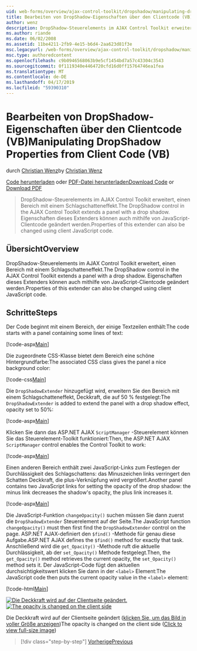 ```yaml
---
uid: web-forms/overview/ajax-control-toolkit/dropshadow/manipulating-dropshadow-properties-from-client-code-vb
title: Bearbeiten von DropShadow-Eigenschaften über den Clientcode (VB) | Microsoft-Dokumentation
author: wenz
description: DropShadow-Steuerelements im AJAX Control Toolkit erweitert, einen Bereich mit einem Schlagschatteneffekt. Eigenschaften dieses Extenders können auch mit JavaScript-Client geändert werden...
ms.author: riande
ms.date: 06/02/2008
ms.assetid: 11be4211-2fb9-4e15-b6d4-2aa623d81f3e
msc.legacyurl: /web-forms/overview/ajax-control-toolkit/dropshadow/manipulating-dropshadow-properties-from-client-code-vb
msc.type: authoredcontent
ms.openlocfilehash: c9b0946568063b9e5cf1454bd7a57c43304c3543
ms.sourcegitcommit: 0f1119340e4464720cfd16d0ff15764746ea1fea
ms.translationtype: MT
ms.contentlocale: de-DE
ms.lasthandoff: 04/17/2019
ms.locfileid: "59390310"
---
```

# <a name="manipulating-dropshadow-properties-from-client-code-vb"></a><span data-ttu-id="d9cfd-104">Bearbeiten von DropShadow-Eigenschaften über den Clientcode (VB)</span><span class="sxs-lookup"><span data-stu-id="d9cfd-104">Manipulating DropShadow Properties from Client Code (VB)</span></span>

<span data-ttu-id="d9cfd-105">durch [Christian Wenz](https://github.com/wenz)</span><span class="sxs-lookup"><span data-stu-id="d9cfd-105">by [Christian Wenz](https://github.com/wenz)</span></span>

<span data-ttu-id="d9cfd-106">[Code herunterladen](http://download.microsoft.com/download/5/1/6/51652a81-500b-4f6b-88d3-617103e7941e/DropShadow2.vb.zip) oder [PDF-Datei herunterladen](http://download.microsoft.com/download/b/6/a/b6ae89ee-df69-4c87-9bfb-ad1eb2b23373/dropshadow2VB.pdf)</span><span class="sxs-lookup"><span data-stu-id="d9cfd-106">[Download Code](http://download.microsoft.com/download/5/1/6/51652a81-500b-4f6b-88d3-617103e7941e/DropShadow2.vb.zip) or [Download PDF](http://download.microsoft.com/download/b/6/a/b6ae89ee-df69-4c87-9bfb-ad1eb2b23373/dropshadow2VB.pdf)</span></span>

> <span data-ttu-id="d9cfd-107">DropShadow-Steuerelements im AJAX Control Toolkit erweitert, einen Bereich mit einem Schlagschatteneffekt.</span><span class="sxs-lookup"><span data-stu-id="d9cfd-107">The DropShadow control in the AJAX Control Toolkit extends a panel with a drop shadow.</span></span> <span data-ttu-id="d9cfd-108">Eigenschaften dieses Extenders können auch mithilfe von JavaScript-Clientcode geändert werden.</span><span class="sxs-lookup"><span data-stu-id="d9cfd-108">Properties of this extender can also be changed using client JavaScript code.</span></span>


## <a name="overview"></a><span data-ttu-id="d9cfd-109">Übersicht</span><span class="sxs-lookup"><span data-stu-id="d9cfd-109">Overview</span></span>

<span data-ttu-id="d9cfd-110">DropShadow-Steuerelements im AJAX Control Toolkit erweitert, einen Bereich mit einem Schlagschatteneffekt.</span><span class="sxs-lookup"><span data-stu-id="d9cfd-110">The DropShadow control in the AJAX Control Toolkit extends a panel with a drop shadow.</span></span> <span data-ttu-id="d9cfd-111">Eigenschaften dieses Extenders können auch mithilfe von JavaScript-Clientcode geändert werden.</span><span class="sxs-lookup"><span data-stu-id="d9cfd-111">Properties of this extender can also be changed using client JavaScript code.</span></span>

## <a name="steps"></a><span data-ttu-id="d9cfd-112">Schritte</span><span class="sxs-lookup"><span data-stu-id="d9cfd-112">Steps</span></span>

<span data-ttu-id="d9cfd-113">Der Code beginnt mit einem Bereich, der einige Textzeilen enthält:</span><span class="sxs-lookup"><span data-stu-id="d9cfd-113">The code starts with a panel containing some lines of text:</span></span>

[!code-aspx[Main](manipulating-dropshadow-properties-from-client-code-vb/samples/sample1.aspx)]

<span data-ttu-id="d9cfd-114">Die zugeordnete CSS-Klasse bietet dem Bereich eine schöne Hintergrundfarbe:</span><span class="sxs-lookup"><span data-stu-id="d9cfd-114">The associated CSS class gives the panel a nice background color:</span></span>

[!code-css[Main](manipulating-dropshadow-properties-from-client-code-vb/samples/sample2.css)]

<span data-ttu-id="d9cfd-115">Die `DropShadowExtender` hinzugefügt wird, erweitern Sie den Bereich mit einem Schlagschatteneffekt, Deckkraft, die auf 50 % festgelegt:</span><span class="sxs-lookup"><span data-stu-id="d9cfd-115">The `DropShadowExtender` is added to extend the panel with a drop shadow effect, opacity set to 50%:</span></span>

[!code-aspx[Main](manipulating-dropshadow-properties-from-client-code-vb/samples/sample3.aspx)]

<span data-ttu-id="d9cfd-116">Klicken Sie dann das ASP.NET AJAX `ScriptManager` -Steuerelement können Sie das Steuerelement-Toolkit funktioniert:</span><span class="sxs-lookup"><span data-stu-id="d9cfd-116">Then, the ASP.NET AJAX `ScriptManager` control enables the Control Toolkit to work:</span></span>

[!code-aspx[Main](manipulating-dropshadow-properties-from-client-code-vb/samples/sample4.aspx)]

<span data-ttu-id="d9cfd-117">Einen anderen Bereich enthält zwei JavaScript-Links zum Festlegen der Durchlässigkeit des Schlagschattens: das Minuszeichen links verringert den Schatten Deckkraft, die plus-Verknüpfung wird vergrößert.</span><span class="sxs-lookup"><span data-stu-id="d9cfd-117">Another panel contains two JavaScript links for setting the opacity of the drop shadow: the minus link decreases the shadow's opacity, the plus link increases it.</span></span>

[!code-aspx[Main](manipulating-dropshadow-properties-from-client-code-vb/samples/sample5.aspx)]

<span data-ttu-id="d9cfd-118">Die JavaScript-Funktion `changeOpacity()` suchen müssen Sie dann zuerst die `DropShadowExtender` Steuerelement auf der Seite.</span><span class="sxs-lookup"><span data-stu-id="d9cfd-118">The JavaScript function `changeOpacity()` must then first find the `DropShadowExtender` control on the page.</span></span> <span data-ttu-id="d9cfd-119">ASP.NET AJAX-definiert den `$find()` -Methode für genau diese Aufgabe.</span><span class="sxs-lookup"><span data-stu-id="d9cfd-119">ASP.NET AJAX defines the `$find()` method for exactly that task.</span></span> <span data-ttu-id="d9cfd-120">Anschließend wird die `get_Opacity()` -Methode ruft die aktuelle Durchlässigkeit, ab der `set_Opacity()` Methode festgelegt.</span><span class="sxs-lookup"><span data-stu-id="d9cfd-120">Then, the `get_Opacity()` method retrieves the current opacity, the `set_Opacity()` method sets it.</span></span> <span data-ttu-id="d9cfd-121">Der JavaScript-Code fügt den aktuellen durchsichtigkeitswert klicken Sie dann in der `<label>` Element:</span><span class="sxs-lookup"><span data-stu-id="d9cfd-121">The JavaScript code then puts the current opacity value in the `<label>` element:</span></span>

[!code-html[Main](manipulating-dropshadow-properties-from-client-code-vb/samples/sample6.html)]


<span data-ttu-id="d9cfd-122">[![Die Deckkraft wird auf der Clientseite geändert.](manipulating-dropshadow-properties-from-client-code-vb/_static/image2.png)](manipulating-dropshadow-properties-from-client-code-vb/_static/image1.png)</span><span class="sxs-lookup"><span data-stu-id="d9cfd-122">[![The opacity is changed on the client side](manipulating-dropshadow-properties-from-client-code-vb/_static/image2.png)](manipulating-dropshadow-properties-from-client-code-vb/_static/image1.png)</span></span>

<span data-ttu-id="d9cfd-123">Die Deckkraft wird auf der Clientseite geändert ([klicken Sie, um das Bild in voller Größe anzeigen](manipulating-dropshadow-properties-from-client-code-vb/_static/image3.png))</span><span class="sxs-lookup"><span data-stu-id="d9cfd-123">The opacity is changed on the client side ([Click to view full-size image](manipulating-dropshadow-properties-from-client-code-vb/_static/image3.png))</span></span>

> [!div class="step-by-step"]
> [<span data-ttu-id="d9cfd-124">Vorherige</span><span class="sxs-lookup"><span data-stu-id="d9cfd-124">Previous</span></span>](adjusting-the-z-index-of-a-dropshadow-vb.md)
